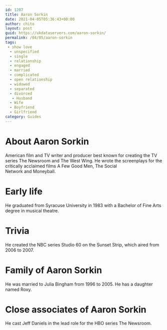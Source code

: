```yaml
---
id: 1207
title: Aaron Sorkin
date: 2021-04-05T05:36:43+00:00
author: chito
layout: post
guid: https://ukdataservers.com/aaron-sorkin/
permalink: /04/05/aaron-sorkin
tags:
 - show love
  - unspecified
  - single
  - relationship
  - engaged
  - married
  - complicated
  - open relationship
  - widowed
  - separated
  - divorced
   - Husband
  - Wife
  - Boyfriend
  - Girlfriend
category: Guides
---
```




  
  
#  About Aaron Sorkin
                  
                  
                  
American film and TV writer and producer best known for creating the TV series The Newsroom and The West Wing. He wrote the screenplays for the critically acclaimed films A Few Good Men, The Social Network and Moneyball.
                  
                
                
                
# Early life
                  
                  
                  
He graduated from Syracuse University in 1983 with a Bachelor of Fine Arts degree in musical theatre.
                  
                
                
                
# Trivia
                  
                  
                  
He created the NBC series Studio 60 on the Sunset Strip, which aired from 2006 to 2007.
                  
                
                
                
# Family of Aaron Sorkin
                  
                  
                  
He was married to Julia Bingham from 1996 to 2005. He has a daughter named Roxy. 
                  
                
                
                
# Close associates of Aaron Sorkin
                  
                  
                  
He cast Jeff Daniels in the lead role for the HBO series The Newsroom.
                  
                
              
            
          
          
          
    
    
  
